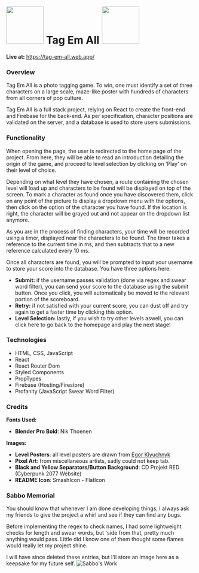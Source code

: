 
# <img src="hhttps://cdn-icons-png.flaticon.com/512/5764/5764648.png" height="100px" width="100px"> </img>Tag Em All  <img src="https://cdn-icons-png.flaticon.com/512/5764/5764648.png" height="100px" width="100px"> </img>

**Live at:** https://tag-em-all.web.app/

### Overview

Tag Em All is a photo tagging game. To win, one must identify a set of three characters on a large scale, maze-like poster with hundreds of characters from all corners of pop culture. 

Tag Em All is a full stack project, relying on React to create the front-end and Firebase for the back-end. As per specification, character positions are validated on the server, and a database is used to store users submissions. 
### Functionality
  
When opening the page, the user is redirected to the home page of the project. From here, they will be able to read an introduction detailing the origin of the game, and proceed to level selection by clicking on 'Play' on their level of choice.

Depending on what level they have chosen, a route containing the chosen level will load up and characters to be found will be displayed on top of the screen. To mark a character as found once you have discovered them, click on any point of the picture to display a dropdown menu with the options, then click on the option of the character you have found. If the location is right, the character will be grayed out and not appear on the dropdown list anymore. 

As you are in the process of finding characters, your time will be recorded using a timer, displayed near the characters to be found. The timer takes a reference to the current time in ms, and then subtracts that to a new reference calculated every 10 ms.

Once all characters are found, you will be prompted to input your username to store your score into the database. You have three options here:

 - **Submit:** if the username passes validation (done via regex and swear word filter), you can send your score to the database using the submit button. Once you click, you will automatically be moved to the relevant portion of the scoreboard. 
 - **Retry:** if not satisfied with your current score, you can dust off and try again to get a faster time by clicking this option. 
 - **Level Selection:** lastly, if you wish to try other levels aswell, you can click here to go back to the homepage and play the next stage!

### Technologies

 - HTML, CSS, JavaScript
 - React
 - React Router Dom
 - Styled Components
 - PropTypes
 - Firebase (Hosting/Firestore)
 - Profanity (JavaScript Swear Word Filter)

### Credits
**Fonts Used:** 
 - **Blender Pro Bold**: Nik Thoenen

**Images:**

 - **Level Posters**: all level posters are drawn from [Egor Klyuchnyk](https://www.artstation.com/chekavo) 
 - **Pixel Art**: from miscellaneous artists, sadly could not keep tab.
 - **Black and Yellow Separators/Button Background**: CD Projekt RED (Cyberpunk 2077 Website)
 - **README Icon**: SmashIcon - FlatIcon

### Sabbo Memorial
You should know that whenever I am done developing things, I always ask my friends to give the project a whirl and see if they can find any bugs. 

Before implementing the regex to check names, I had some lightweight checks for length and swear words, but 'side from that, pretty much anything would pass. Little did I know one of them thought some flames would really let my project shine. 

I will have since deleted these entries, but I'll store an image here as a keepsake for my future self.
![Sabbo's Work](https://i.imgur.com/zfUVZoR.png)

